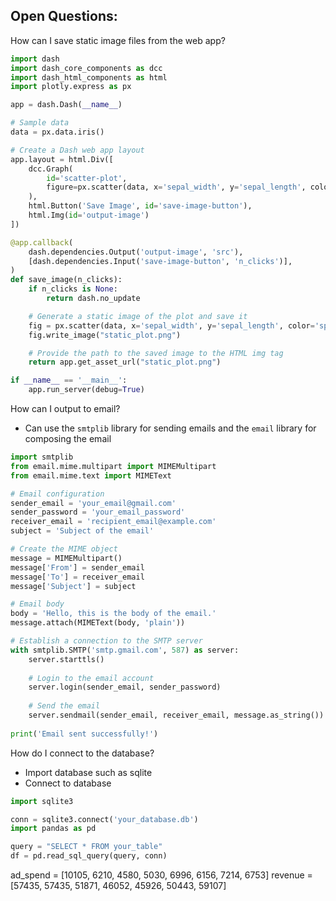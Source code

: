 ## Open Questions:
How can I save static image files from the web app?
```python
import dash
import dash_core_components as dcc
import dash_html_components as html
import plotly.express as px

app = dash.Dash(__name__)

# Sample data
data = px.data.iris()

# Create a Dash web app layout
app.layout = html.Div([
    dcc.Graph(
        id='scatter-plot',
        figure=px.scatter(data, x='sepal_width', y='sepal_length', color='species')
    ),
    html.Button('Save Image', id='save-image-button'),
    html.Img(id='output-image')
])

@app.callback(
    dash.dependencies.Output('output-image', 'src'),
    [dash.dependencies.Input('save-image-button', 'n_clicks')],
)
def save_image(n_clicks):
    if n_clicks is None:
        return dash.no_update

    # Generate a static image of the plot and save it
    fig = px.scatter(data, x='sepal_width', y='sepal_length', color='species')
    fig.write_image("static_plot.png")

    # Provide the path to the saved image to the HTML img tag
    return app.get_asset_url("static_plot.png")

if __name__ == '__main__':
    app.run_server(debug=True)
```

How can I output to email?
 - Can use the `smtplib` library for sending emails and the `email` library for composing the email

```python
import smtplib
from email.mime.multipart import MIMEMultipart
from email.mime.text import MIMEText

# Email configuration
sender_email = 'your_email@gmail.com'
sender_password = 'your_email_password'
receiver_email = 'recipient_email@example.com'
subject = 'Subject of the email'

# Create the MIME object
message = MIMEMultipart()
message['From'] = sender_email
message['To'] = receiver_email
message['Subject'] = subject

# Email body
body = 'Hello, this is the body of the email.'
message.attach(MIMEText(body, 'plain'))

# Establish a connection to the SMTP server
with smtplib.SMTP('smtp.gmail.com', 587) as server:
    server.starttls()
    
    # Login to the email account
    server.login(sender_email, sender_password)
    
    # Send the email
    server.sendmail(sender_email, receiver_email, message.as_string())
    
print('Email sent successfully!')
```

How do I connect to the database?
 - Import database such as sqlite
 - Connect to database

```python
import sqlite3

conn = sqlite3.connect('your_database.db')
import pandas as pd

query = "SELECT * FROM your_table"
df = pd.read_sql_query(query, conn)
```


ad_spend = [10105, 6210, 4580, 5030, 6996, 6156, 7214, 6753]
revenue = [57435, 57435, 51871, 46052, 45926, 50443, 59107]
